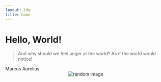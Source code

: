 ```yaml
---
layout: ide
title: home
---
```


# Hello, World!

<div class="quote">
  <blockquote class="quote-text">
    And why should we feel anger at the world? As if the world would notice!
  </blockquote>
  <figcaption class="quote-meta">
    <!-- <span class="quote-from">Meditations</span> —  -->
    <span class="quote-author">Marcus Aurelius</span>
  </figcaption>
</div>

<div align="center">
<img id="home-carousel" alt="random image" style="max-width: 100%">
</div>

<script>
  const images = [
    {% assign imgs = site.static_files | where_exp: "f", "f.path contains '/assets/img/home-carousel/'" %}
    {% for f in imgs %}
      "{{ f.path }}"{% unless forloop.last %},{% endunless %}
    {% endfor %}
  ];

  const pick = images[Math.floor(Math.random() * images.length)];
  document.getElementById("home-carousel").src = pick;
</script>